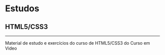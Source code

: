 # Estudos
## HTML5/CSS3
---
Material de estudo e exercícios do curso de HTML5/CSS3 do Curso em Video
